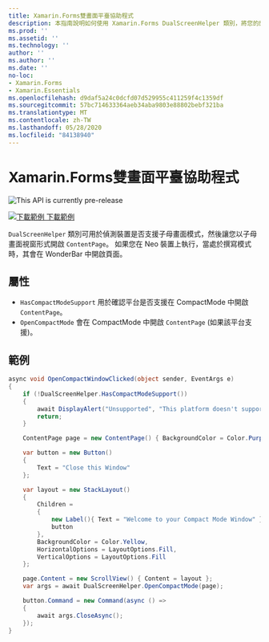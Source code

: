 ```yaml
---
title: Xamarin.Forms雙畫面平臺協助程式
description: 本指南說明如何使用 Xamarin.Forms DualScreenHelper 類別，將您的應用程式體驗優化，例如 Surface 雙核處理器技術和 Surface Neo 等雙畫面裝置。
ms.prod: ''
ms.assetid: ''
ms.technology: ''
author: ''
ms.author: ''
ms.date: ''
no-loc:
- Xamarin.Forms
- Xamarin.Essentials
ms.openlocfilehash: d9daf5a24c0dcfd07d529955c411259f4c1359df
ms.sourcegitcommit: 57bc714633364aeb34aba9803e88802bebf321ba
ms.translationtype: MT
ms.contentlocale: zh-TW
ms.lasthandoff: 05/28/2020
ms.locfileid: "84138940"
---
```

# <a name="xamarinforms-dual-screen-platform-helpers"></a>Xamarin.Forms雙畫面平臺協助程式

![](~/media/shared/preview.png "This API is currently pre-release")

[![下載範例 ](~/media/shared/download.png) 下載範例](https://docs.microsoft.com/samples/xamarin/xamarin-forms-samples/userinterface-dualscreendemos/)

`DualScreenHelper` 類別可用於偵測裝置是否支援子母畫面模式，然後讓您以子母畫面視窗形式開啟 `ContentPage`。 如果您在 Neo 裝置上執行，當處於撰寫模式時，其會在 WonderBar 中開啟頁面。

## <a name="properties"></a>屬性

- `HasCompactModeSupport` 用於確認平台是否支援在 CompactMode 中開啟 `ContentPage`。
- `OpenCompactMode` 會在 CompactMode 中開啟 `ContentPage` (如果該平台支援)。

## <a name="example"></a>範例

```csharp
async void OpenCompactWindowClicked(object sender, EventArgs e)
{
    if (!DualScreenHelper.HasCompactModeSupport())
    {
        await DisplayAlert("Unsupported", "This platform doesn't support this feature", "Ok");
        return;
    }

    ContentPage page = new ContentPage() { BackgroundColor = Color.Purple };

    var button = new Button()
    {
        Text = "Close this Window"
    };

    var layout = new StackLayout()
    {
        Children =
        {
            new Label(){ Text = "Welcome to your Compact Mode Window" },
            button
        },
        BackgroundColor = Color.Yellow,
        HorizontalOptions = LayoutOptions.Fill,
        VerticalOptions = LayoutOptions.Fill
    };

    page.Content = new ScrollView() { Content = layout };
    var args = await DualScreenHelper.OpenCompactMode(page);

    button.Command = new Command(async () =>
    {
        await args.CloseAsync();
    });
}
```
